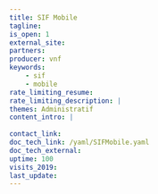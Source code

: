 ```yaml
---
title: SIF Mobile
tagline: 
is_open: 1
external_site: 
partners:
producer: vnf
keywords:
    - sif
    - mobile
rate_limiting_resume: 
rate_limiting_description: |
themes: Administratif  
content_intro: | 
   
contact_link: 
doc_tech_link: /yaml/SIFMobile.yaml
doc_tech_external: 
uptime: 100
visits_2019: 
last_update: 
---
```

